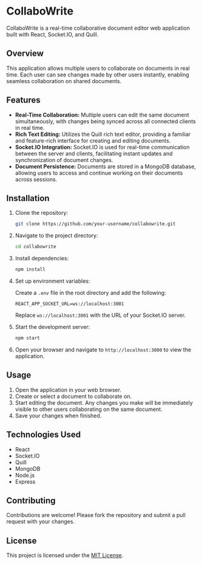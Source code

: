 # CollaboWrite

CollaboWrite is a real-time collaborative document editor web application built with React, Socket.IO, and Quill.

## Overview

This application allows multiple users to collaborate on documents in real time. Each user can see changes made by other users instantly, enabling seamless collaboration on shared documents.

## Features

- **Real-Time Collaboration:** Multiple users can edit the same document simultaneously, with changes being synced across all connected clients in real time.
- **Rich Text Editing:** Utilizes the Quill rich text editor, providing a familiar and feature-rich interface for creating and editing documents.
- **Socket.IO Integration:** Socket.IO is used for real-time communication between the server and clients, facilitating instant updates and synchronization of document changes.
- **Document Persistence:** Documents are stored in a MongoDB database, allowing users to access and continue working on their documents across sessions.

## Installation

1. Clone the repository:

    ```bash
    git clone https://github.com/your-username/collabowrite.git
    ```

2. Navigate to the project directory:

    ```bash
    cd collabowrite
    ```

3. Install dependencies:

    ```bash
    npm install
    ```

4. Set up environment variables:

    Create a `.env` file in the root directory and add the following:

    ```plaintext
    REACT_APP_SOCKET_URL=ws://localhost:3001
    ```

    Replace `ws://localhost:3001` with the URL of your Socket.IO server.

5. Start the development server:

    ```bash
    npm start
    ```

6. Open your browser and navigate to `http://localhost:3000` to view the application.

## Usage

1. Open the application in your web browser.
2. Create or select a document to collaborate on.
3. Start editing the document. Any changes you make will be immediately visible to other users collaborating on the same document.
4. Save your changes when finished.

## Technologies Used

- React
- Socket.IO
- Quill
- MongoDB
- Node.js
- Express

## Contributing

Contributions are welcome! Please fork the repository and submit a pull request with your changes.

## License

This project is licensed under the [MIT License](LICENSE).
